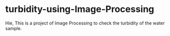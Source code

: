 # turbidity-using-Image-Processing

Hie, This is a project of Image Processing to check the turbidity of the water sample.
